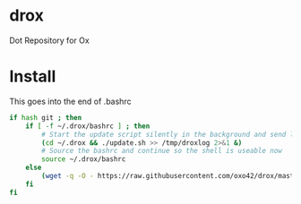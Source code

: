 # drox
Dot Repository for Ox

# Install

This goes into the end of .bashrc

```bash
if hash git ; then 
    if [ -f ~/.drox/bashrc ] ; then 
        # Start the update script silently in the background and send logs to /tmp/droxlog
        (cd ~/.drox && ./update.sh >> /tmp/droxlog 2>&1 &)
        # Source the bashrc and continue so the shell is useable now
        source ~/.drox/bashrc
    else
        (wget -q -O - https://raw.githubusercontent.com/oxo42/drox/master/install.sh | bash >> /tmp/droxlog 2>&1 &)
    fi
fi
```
